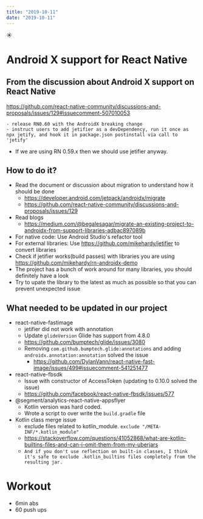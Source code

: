 ```yaml
---
title: "2019-10-11"
date: "2019-10-11"
---
```


☀️

# Android X support for React Native

## From the discussion about Android X support on React Native

https://github.com/react-native-community/discussions-and-proposals/issues/129#issuecomment-507010053

```
- release RN0.60 with the AndroidX breaking change
- instruct users to add jetifier as a devDependency, run it once as npx jetify, and hook it in package.json postinstall via call to 'jetify'
```

- If we are using RN 0.59.x then we should use jetifier anyway.

## How to do it?

- Read the document or discussion about migration to understand how it should be done
  - https://developer.android.com/jetpack/androidx/migrate
  - https://github.com/react-native-community/discussions-and-proposals/issues/129
- Read blogs
  - https://medium.com/@begalesagar/migrate-an-existing-project-to-androidx-from-support-libraries-adbac897089b
- For native code: Use Android Studio's refactor tool
- For external libraries: Use https://github.com/mikehardy/jetifier to convert libraries
- Check if jetifier works(build passes) with libraries you are using https://github.com/mikehardy/rn-androidx-demo
- The project has a bunch of work around for many libraries, you should definitely have a look
- Try to upate the library to the latest as much as possible so that you can prevent unexpected issue

## What needed to be updated in our project

- react-native-fastimage
  - jetifier did not work with annotation
  - Update `glideVersion` Glide has support from 4.8.0
  - https://github.com/bumptech/glide/issues/3080
  - Removing `com.github.bumptech.glide:annotations` and adding `androidx.annotation:annotation` solved the issue
    - https://github.com/DylanVann/react-native-fast-image/issues/499#issuecomment-541251477
- react-native-fbsdk
  - Issue with constructor of AccessToken (updating to 0.10.0 solved the issue)
  - https://github.com/facebook/react-native-fbsdk/issues/577
- @segment/analytics-react-native-appsflyer
  - Kotlin version was hard coded.
  - Wrote a script to over write the `build.gradle` file
- Kotlin class merge issue
  - exclude files related to kotlin_module. `exclude "/META-INF/*.kotlin_module"`
  - https://stackoverflow.com/questions/41052868/what-are-kotlin-builtins-files-and-can-i-omit-them-from-my-uberjars
  - `And if you don't use reflection on built-in classes, I think it's safe to exclude .kotlin_builtins files completely from the resulting jar.`

# Workout

- 6min abs
- 60 push ups
